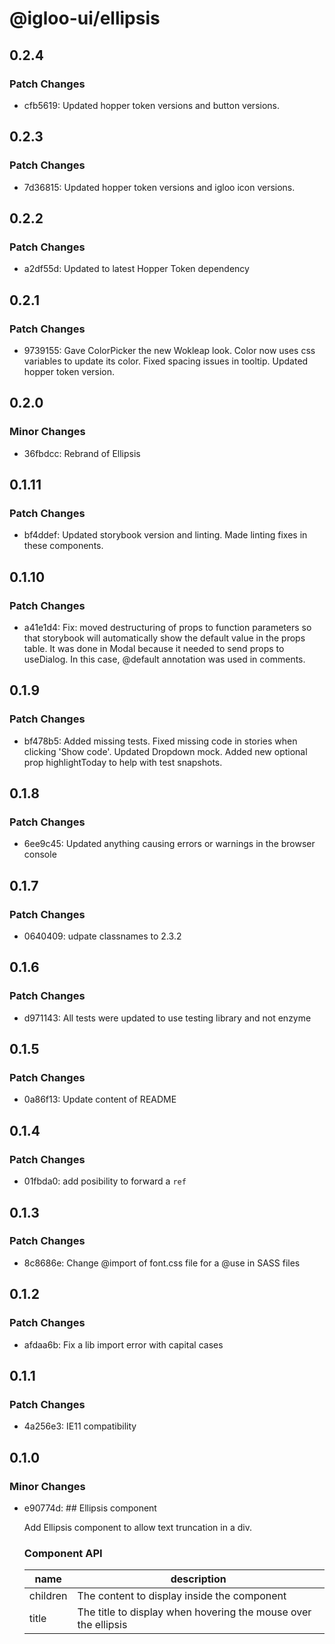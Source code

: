 # @igloo-ui/ellipsis

## 0.2.4

### Patch Changes

- cfb5619: Updated hopper token versions and button versions.

## 0.2.3

### Patch Changes

- 7d36815: Updated hopper token versions and igloo icon versions.

## 0.2.2

### Patch Changes

- a2df55d: Updated to latest Hopper Token dependency

## 0.2.1

### Patch Changes

- 9739155: Gave ColorPicker the new Wokleap look. Color now uses css variables to update its color. Fixed spacing issues in tooltip. Updated hopper token version.

## 0.2.0

### Minor Changes

- 36fbdcc: Rebrand of Ellipsis

## 0.1.11

### Patch Changes

- bf4ddef: Updated storybook version and linting. Made linting fixes in these components.

## 0.1.10

### Patch Changes

- a41e1d4: Fix: moved destructuring of props to function parameters so that storybook will automatically show the default value in the props table. It was done in Modal because it needed to send props to useDialog. In this case, @default annotation was used in comments.

## 0.1.9

### Patch Changes

- bf478b5: Added missing tests. Fixed missing code in stories when clicking 'Show code'. Updated Dropdown mock. Added new optional prop highlightToday to help with test snapshots.

## 0.1.8

### Patch Changes

- 6ee9c45: Updated anything causing errors or warnings in the browser console

## 0.1.7

### Patch Changes

- 0640409: udpate classnames to 2.3.2

## 0.1.6

### Patch Changes

- d971143: All tests were updated to use testing library and not enzyme

## 0.1.5

### Patch Changes

- 0a86f13: Update content of README

## 0.1.4

### Patch Changes

- 01fbda0: add posibility to forward a `ref`

## 0.1.3

### Patch Changes

- 8c8686e: Change @import of font.css file for a @use in SASS files

## 0.1.2

### Patch Changes

- afdaa6b: Fix a lib import error with capital cases

## 0.1.1

### Patch Changes

- 4a256e3: IE11 compatibility

## 0.1.0

### Minor Changes

- e90774d: ## Ellipsis component

  Add Ellipsis component to allow text truncation in a div.

  ### Component API

  | name     | description                                                    |
  | -------- | -------------------------------------------------------------- |
  | children | The content to display inside the component                    |
  | title    | The title to display when hovering the mouse over the ellipsis |
